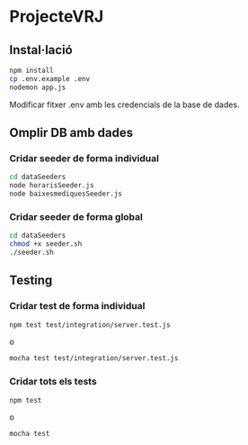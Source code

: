 # ProjecteVRJ

## Instal·lació

```sh
npm install
cp .env.example .env
nodemon app.js
```
Modificar fitxer .env amb les credencials de la base de dades.

## Omplir DB amb dades

### Cridar seeder de forma individual
```sh
cd dataSeeders
node horarisSeeder.js
node baixesmediquesSeeder.js
```
### Cridar seeder de forma global
```sh
cd dataSeeders
chmod +x seeder.sh
./seeder.sh
```
## Testing

### Cridar test de forma individual
```sh
npm test test/integration/server.test.js
```
o
```sh
mocha test test/integration/server.test.js
```
### Cridar tots els tests
```sh
npm test
```
o
```sh
mocha test
```

